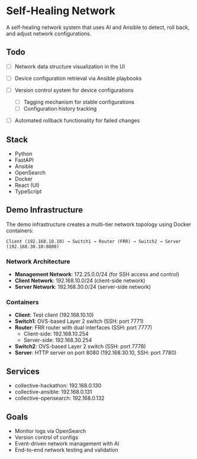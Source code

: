 # Self-Healing Network

A self-healing network system that uses AI and Ansible to detect, roll back, and adjust network configurations.

## Todo

- [ ] Network data structure visualization in the UI
- [ ] Device configuration retrieval via Ansible playbooks
- [ ] Version control system for device configurations
  - [ ] Tagging mechanism for stable configurations
  - [ ] Configuration history tracking
- [ ] Automated rollback functionality for failed changes


## Stack
- Python
- FastAPI
- Ansible
- OpenSearch
- Docker
- React (UI)
- TypeScript

## Demo Infrastructure

The demo infrastructure creates a multi-tier network topology using Docker containers:

```
Client (192.168.10.10) → Switch1 → Router (FRR) → Switch2 → Server (192.168.30.10:8080)
```

### Network Architecture
- **Management Network**: 172.25.0.0/24 (for SSH access and control)
- **Client Network**: 192.168.10.0/24 (client-side network)
- **Server Network**: 192.168.30.0/24 (server-side network)

### Containers
- **Client**: Test client (192.168.10.10)
- **Switch1**: OVS-based Layer 2 switch (SSH: port 7771)
- **Router**: FRR router with dual interfaces (SSH: port 7777)
  - Client-side: 192.168.10.254
  - Server-side: 192.168.30.254
- **Switch2**: OVS-based Layer 2 switch (SSH: port 7778)
- **Server**: HTTP server on port 8080 (192.168.30.10, SSH: port 7780)

## Services
- collective-hackathon: 192.168.0.130
- collective-ansible: 192.168.0.131
- collective-opensearch: 192.168.0.132

## Goals
- Monitor logs via OpenSearch
- Version control of configs
- Event-driven network management with AI
- End-to-end network testing and validation
